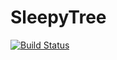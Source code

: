 # SleepyTree

[![Build Status](https://github.com/davidalencia/SleepyTree.jl/actions/workflows/CI.yml/badge.svg?branch=main)](https://github.com/davidalencia/SleepyTree.jl/actions/workflows/CI.yml?query=branch%3Amain)
